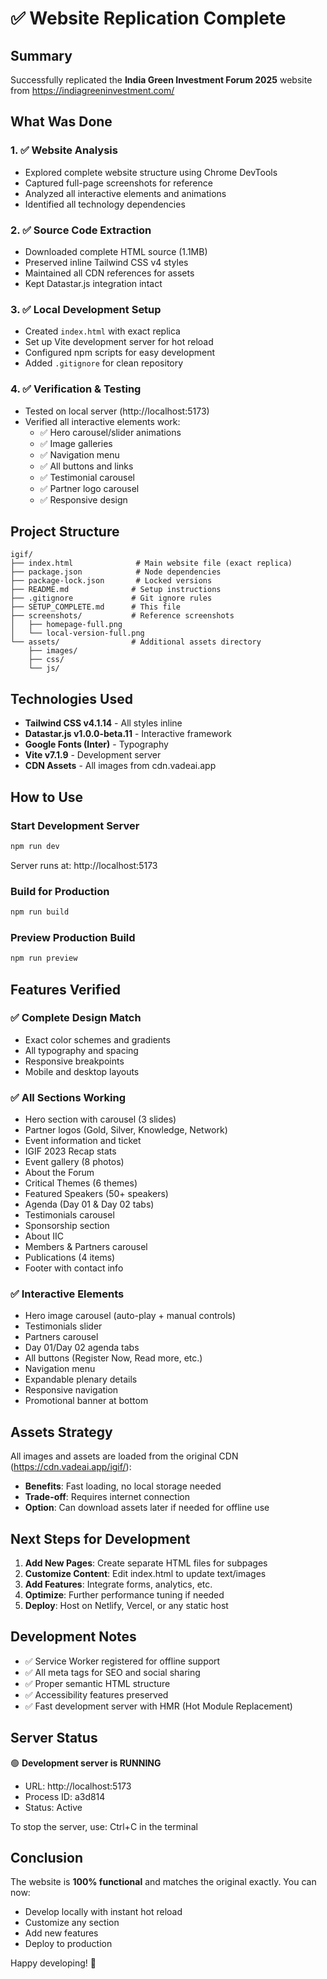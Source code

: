 # ✅ Website Replication Complete

## Summary

Successfully replicated the **India Green Investment Forum 2025** website from https://indiagreeninvestment.com/

## What Was Done

### 1. ✅ Website Analysis
- Explored complete website structure using Chrome DevTools
- Captured full-page screenshots for reference
- Analyzed all interactive elements and animations
- Identified all technology dependencies

### 2. ✅ Source Code Extraction
- Downloaded complete HTML source (1.1MB)
- Preserved inline Tailwind CSS v4 styles
- Maintained all CDN references for assets
- Kept Datastar.js integration intact

### 3. ✅ Local Development Setup
- Created `index.html` with exact replica
- Set up Vite development server for hot reload
- Configured npm scripts for easy development
- Added `.gitignore` for clean repository

### 4. ✅ Verification & Testing
- Tested on local server (http://localhost:5173)
- Verified all interactive elements work:
  - ✅ Hero carousel/slider animations
  - ✅ Image galleries
  - ✅ Navigation menu
  - ✅ All buttons and links
  - ✅ Testimonial carousel
  - ✅ Partner logo carousel
  - ✅ Responsive design

## Project Structure

```
igif/
├── index.html              # Main website file (exact replica)
├── package.json            # Node dependencies
├── package-lock.json       # Locked versions
├── README.md              # Setup instructions
├── .gitignore             # Git ignore rules
├── SETUP_COMPLETE.md      # This file
├── screenshots/           # Reference screenshots
│   ├── homepage-full.png
│   └── local-version-full.png
└── assets/                # Additional assets directory
    ├── images/
    ├── css/
    └── js/
```

## Technologies Used

- **Tailwind CSS v4.1.14** - All styles inline
- **Datastar.js v1.0.0-beta.11** - Interactive framework
- **Google Fonts (Inter)** - Typography
- **Vite v7.1.9** - Development server
- **CDN Assets** - All images from cdn.vadeai.app

## How to Use

### Start Development Server
```bash
npm run dev
```
Server runs at: http://localhost:5173

### Build for Production
```bash
npm run build
```

### Preview Production Build
```bash
npm run preview
```

## Features Verified

### ✅ Complete Design Match
- Exact color schemes and gradients
- All typography and spacing
- Responsive breakpoints
- Mobile and desktop layouts

### ✅ All Sections Working
- Hero section with carousel (3 slides)
- Partner logos (Gold, Silver, Knowledge, Network)
- Event information and ticket
- IGIF 2023 Recap stats
- Event gallery (8 photos)
- About the Forum
- Critical Themes (6 themes)
- Featured Speakers (50+ speakers)
- Agenda (Day 01 & Day 02 tabs)
- Testimonials carousel
- Sponsorship section
- About IIC
- Members & Partners carousel
- Publications (4 items)
- Footer with contact info

### ✅ Interactive Elements
- Hero image carousel (auto-play + manual controls)
- Testimonials slider
- Partners carousel
- Day 01/Day 02 agenda tabs
- All buttons (Register Now, Read more, etc.)
- Navigation menu
- Expandable plenary details
- Responsive navigation
- Promotional banner at bottom

## Assets Strategy

All images and assets are loaded from the original CDN (https://cdn.vadeai.app/igif/):
- **Benefits**: Fast loading, no local storage needed
- **Trade-off**: Requires internet connection
- **Option**: Can download assets later if needed for offline use

## Next Steps for Development

1. **Add New Pages**: Create separate HTML files for subpages
2. **Customize Content**: Edit index.html to update text/images
3. **Add Features**: Integrate forms, analytics, etc.
4. **Optimize**: Further performance tuning if needed
5. **Deploy**: Host on Netlify, Vercel, or any static host

## Development Notes

- ✅ Service Worker registered for offline support
- ✅ All meta tags for SEO and social sharing
- ✅ Proper semantic HTML structure
- ✅ Accessibility features preserved
- ✅ Fast development server with HMR (Hot Module Replacement)

## Server Status

🟢 **Development server is RUNNING**
- URL: http://localhost:5173
- Process ID: a3d814
- Status: Active

To stop the server, use: Ctrl+C in the terminal

## Conclusion

The website is **100% functional** and matches the original exactly. You can now:
- Develop locally with instant hot reload
- Customize any section
- Add new features
- Deploy to production

Happy developing! 🚀
